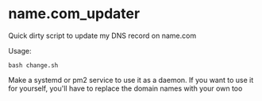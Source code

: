 # name.com_updater
Quick dirty script to update my DNS record on name.com

Usage:

`bash change.sh`

Make a systemd or pm2 service to use it as a daemon.
If you want to use it for yourself, you'll have to replace the domain names with your own too

